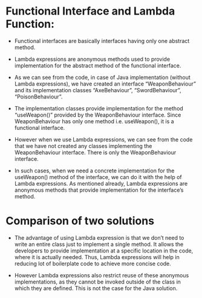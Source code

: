 # Functional Interface and Lambda Function:

- Functional interfaces are basically interfaces having only one abstract method. 
- Lambda expressions are anonymous methods used to provide implementation for the abstract method of the functional interface.

- As we can see from the code, in case of Java implementation (without Lambda expressions), we have created an interface “WeaponBehaviour” and its implementation classes “AxeBehaviour”, “SwordBehaviour”, “PoisonBehaviour”.
- The implementation classes provide implementation for the method “useWeapon()” provided by the WeaponBehaviour interface. Since WeaponBehaviour has only one method i.e. useWeapon(), it is a functional interface.

- However when we use Lambda expressions, we can see from the code that we have not created any classes implementing the WeaponBehaviour interface. There is only the WeaponBehaviour interface. 
- In such cases, when we need a concrete implementation for the useWeapon() method of the interface, we can do it with the help of Lambda expressions. As mentioned already,  Lambda expressions are anonymous methods that provide implementation for the interface’s method.

# Comparison of two solutions

- The advantage of using Lambda expression is that we don’t need to write an entire class just to implement a single method. It allows the developers to provide implementation at a specific location in the code, where it is actually needed. Thus, Lambda expressions will help in reducing lot of boilerplate code to achieve more concise code.

- However Lambda expressions also restrict reuse of these anonymous implementations, as they cannot be invoked outside of the class in which they are defined. This is not the case for the Java solution.
